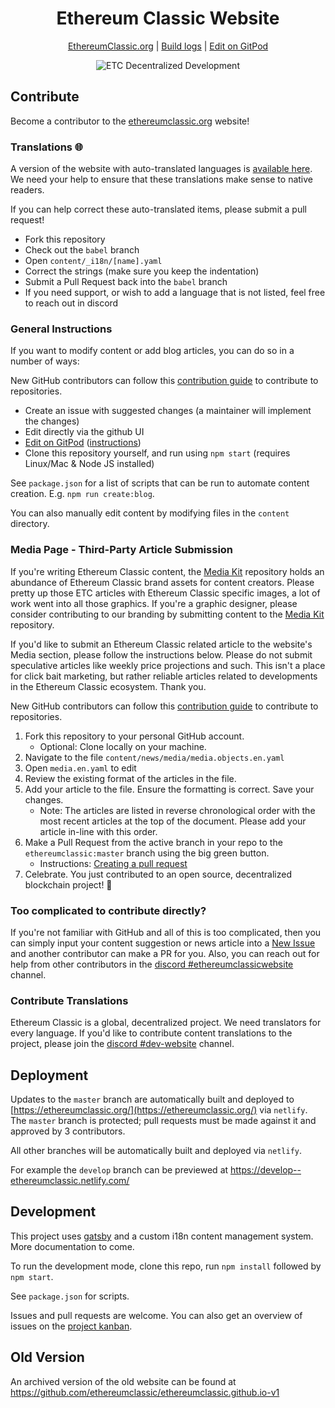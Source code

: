 <div align="center">

# Ethereum Classic Website

[EthereumClassic.org](https://ethereumclassic.org/) | [Build logs](https://app.netlify.com/sites/ethereumclassic/deploys) | [Edit on GitPod](https://gitpod.io/#https://github.com/ethereumclassic/ethereumclassic.github.io)

![ETC Decentralized Development](https://github.com/ethereumclassic/Media_Kit/blob/master/Graphic_Design/ETC_Community/etc---decentralized-development_38612869451_o.png)

</div>

## Contribute

Become a contributor to the [ethereumclassic.org](https://ethereumclassic.org/) website!

### Translations 🌐

A version of the website with auto-translated languages is [available here](https://babel--ethereumclassic.netlify.app/). We need your help to ensure that these translations make sense to native readers.

If you can help correct these auto-translated items, please submit a pull request!

- Fork this repository
- Check out the `babel` branch
- Open `content/_i18n/[name].yaml`
- Correct the strings (make sure you keep the indentation)
- Submit a Pull Request back into the `babel` branch
- If you need support, or wish to add a language that is not listed, feel free to reach out in discord

### General Instructions

If you want to modify content or add blog articles, you can do so in a number of ways:

New GitHub contributors can follow this [contribution guide](https://guides.github.com/activities/forking/) to contribute to repositories.

- Create an issue with suggested changes (a maintainer will implement the changes)
- Edit directly via the github UI
- [Edit on GitPod](https://gitpod.io/#https://github.com/ethereumclassic/ethereumclassic.github.io) ([instructions](https://www.gitpod.io/docs/pull-requests/))
- Clone this repository yourself, and run using `npm start` (requires Linux/Mac & Node JS installed)

See `package.json` for a list of scripts that can be run to automate content creation. E.g. `npm run create:blog`.

You can also manually edit content by modifying files in the `content` directory.

### Media Page - Third-Party Article Submission

If you're writing Ethereum Classic content, the [Media Kit](https://github.com/ethereumclassic/Media_Kit) repository holds an abundance of Ethereum Classic brand assets for content creators. Please pretty up those ETC articles with Ethereum Classic specific images, a lot of work went into all those graphics. If you're a graphic designer, please consider contributing to our branding by submitting content to the [Media Kit](https://github.com/ethereumclassic/Media_Kit) repository.

If you'd like to submit an Ethereum Classic related article to the website's Media section, please follow the instructions below. Please do not submit speculative articles like weekly price projections and such. This isn't a place for click bait marketing, but rather reliable articles related to developments in the Ethereum Classic ecosystem. Thank you.

New GitHub contributors can follow this [contribution guide](https://guides.github.com/activities/forking/) to contribute to repositories.

1. Fork this repository to your personal GitHub account.
    - Optional: Clone locally on your machine.
2. Navigate to the file `content/news/media/media.objects.en.yaml`
3. Open `media.en.yaml` to edit
4. Review the existing format of the articles in the file.
5. Add your article to the file. Ensure the formatting is correct. Save your changes.
    - Note: The articles are listed in reverse chronological order with the most recent articles at the top of the document. Please add your article in-line with this order.
6. Make a Pull Request from the active branch in your repo to the `ethereumclassic:master` branch using the big green button.
    - Instructions: [Creating a pull request](https://help.github.com/en/github/collaborating-with-issues-and-pull-requests/creating-a-pull-request)
7. Celebrate. You just contributed to an open source, decentralized blockchain project! 🎉

### Too complicated to contribute directly?

If you're not familiar with GitHub and all of this is too complicated, then you can simply input your content suggestion or news article into a [New Issue](https://github.com/ethereumclassic/ethereumclassic.github.io/issues/new/choose) and another contributor can make a PR for you. Also, you can reach out for help from other contributors in the [discord #ethereumclassicwebsite](https://discord.gg/DwQjJ8) channel.

### Contribute Translations

Ethereum Classic is a global, decentralized project. We need translators for every language. If you'd like to contribute content translations to the project, please join the [discord #dev-website](https://discord.gg/JnmAqGS5sT) channel.

## Deployment

Updates to the `master` branch are automatically built and deployed to [https://ethereumclassic.org/](https://ethereumclassic.org/) via `netlify`. The `master` branch is protected; pull requests must be made against it and approved by 3 contributors.

All other branches will be automatically built and deployed via `netlify`.

For example the `develop` branch can be previewed at https://develop--ethereumclassic.netlify.com/

## Development

This project uses [gatsby](https://www.gatsbyjs.org/) and a custom i18n content management system. More documentation to come.

To run the development mode, clone this repo, run `npm install` followed by `npm start`.

See `package.json` for scripts.

Issues and pull requests are welcome. You can also get an overview of issues on the [project kanban](https://github.com/ethereumclassic/ethereumclassic.github.io/projects/1).

## Old Version

An archived version of the old website can be found at https://github.com/ethereumclassic/ethereumclassic.github.io-v1
